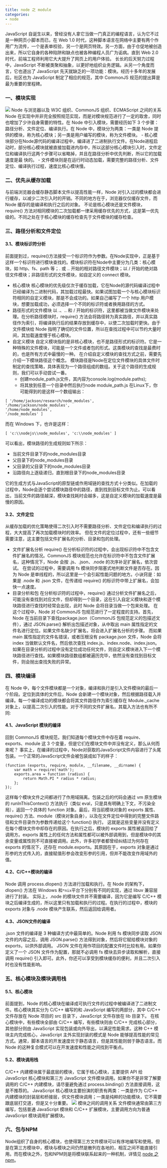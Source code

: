 ```yaml
---
title: node 之 module
categories:
- node
---
```

JavaScript 自诞生以来，曾经没有人拿它当做一门真正的编程语言，认为它不过是一种网页小脚本而已，在 Web 1.0 时代，这种脚本语言在网络中主要有两个作用广为流传，一个是表单校验，另一个是网页特效。另一方面，由于仓促地被创造出来，所以它自身的各种陷阱和缺点也被各种编程人员广为诟病。直到 Web 2.0 时代，前端工程师利用它大大提升了网页上的用户体验。
长长的后天努力过程中，JavaScript 不断被类聚和抽象，以更好地组织业务逻辑。从另一个角度而言，它也道出了 JavaScript 先天就缺乏的一项功能：模块。经历十多年的发展后，社区也为 JavaScript 制定了相应的规范，其中 CommonJS 规范的提出算是最为重要的里程碑。
<!--more--> 
### 一、模块实现
<img src="/assets/node/commonjs.png">
Node 与浏览器以及 W3C 组织、CommonJS 组织、ECMAScript 之间的关系
Node 在实现中并非完全按照规范实现，而是对模块规范进行了一定的取舍，同时也增加了少许自身需要的特性。在 Node 中引入模块，需要经历如下 3 个步骤：路径分析、文件定位、编译执行。在 Node 中，模块分为两类：一类是 Node 提供的模块，称为核心模块；另一类是用户编写的模块，称为文件模块。
- 核心模块部分在Node源代码的编译过程中，编译进了二进制执行文件。在Node进程启动时，部分核心模块就被直接加载进内存中，所以这部分核心模块引入时，文件定位和编译执行这两个步骤可以省略掉，并且在路径分析中优先判断，所以它的加载速度是最 快的。
- 文件模块则是在运行时动态加载，需要完整的路径分析、文件定位、编译执行过程，速度比核心模块慢。

### 二、优先从缓存加载
与前端浏览器会缓存静态脚本文件以提高性能一样，Node 对引入过的模块都会进行缓存，以减少二次引入时的开销。不同的地方在于，浏览器仅仅缓存文件，而 Node 缓存的是编译和执行之后的对象。
不论是核心模块还是文件模块，require() 方法对相同模块的二次加载都一律采用缓存优先的方式，这是第一优先级的。不同之处在于核心模块的缓存检查先于文件模块的缓存检查。
### 三、路径分析和文件定位
#### 3.1、模块标识符分析
前面提到过，require()方法接受一个标识符作为参数。在Node实现中，正是基于这样一个标识符进行模块查找的。模块标识符在Node中主要分为几类：核心模块，如 http、fs、path 等；. 或 .. 开始的相对路径文件模块；以 / 开始的绝对路径文件模块；非路径形式的文件模块，如自定义的 connect 模块。
- 核心模块
核心模块的优先级仅次于缓存加载，它在Node的源代码编译过程中已经编译为二进制代码，其加载过程最快。如果试图加载一个与核心模块标识符相同的自定义模块，那是不会成功的。如果自己编写了一个 http 用户模块，想要加载成功，必须选择一个不同的标识符或者换用路径的方式。
- 路径形式的文件模块
以 .、.. 和 / 开始的标识符，这里都被当做文件模块来处理。在分析路径模块时，require() 方法会将路径转为真实路径，并以真实路径作为索引，将编译执行后的结果存放到缓存中，以使二次加载时更快。由于文件模块给 Node 指明了确切的文件位置，所以在查找过程中可以节约大量时间，其加载速度慢于核心模块。
- 自定义模块
自定义模块指的是非核心模块，也不是路径形式的标识符。它是一种特殊的文件模块，可能是一个文件或者包的形式。这类模块的查找是最费时的，也是所有方式中最慢的一种。
在介绍自定义模块的查找方式之前，需要先介绍一下模块路径这个概念。
模块路径是Node在定位文件模块的具体文件时制定的查找策略，具体表现为一个路径组成的数组。关于这个路径的生成规则，我们可以手动尝试一番。
  - 创建module_path.js文件，其内容为console.log(module.paths);
  - 将其放到任意一个目录中然后执行node module_path.js
在Linux下，你可能得到的是这样一个数组输出：
```
[ '/home/jackson/research/node_modules',
'/home/jackson/node_modules',
'/home/node_modules',
'/node_modules' ]
```
而在 Windows 下，也许是这样：
```
[ 'c:\\nodejs\\node_modules', 'c:\\node_modules' ]
```
可以看出，模块路径的生成规则如下所示：
  - 当前文件目录下的node_modules目录
  - 父目录下的node_modules目录
  - 父目录的父目录下的node_modules目录
  - 沿路径向上逐级递归，直到根目录下的node_modules目录

它的生成方式与JavaScript的原型链或作用域链的查找方式十分类似。在加载的过程中，Node会逐个尝试模块路径中的路径，直到找到目标文件为止。可以看出，当前文件的路径越深，模块查找耗时会越多，这是自定义模块的加载速度是最慢的原因。
#### 3.2、文件定位
从缓存加载的优化策略使得二次引入时不需要路径分析、文件定位和编译执行的过程，大大提高了再次加载模块时的效率。
但在文件的定位过程中，还有一些细节需要注意，这主要包括文件扩展名的分析、目录和包的处理。
- 文件扩展名分析
require() 在分析标识符的过程中，会出现标识符中不包含文件扩展名的情况。CommonJS 模块规范也允许在标识符中不包含文件扩展名，这种情况下，Node 会按 .js、.json、.node 的次序补足扩展名，依次尝试。
在尝试的过程中，需要调用 fs 模块同步阻塞式地判断文件是否存在。因为 Node 是单线程的，所以这里是一个会引起性能问题的地方。小诀窍是：如果是 .node 和 .json 文件，在传递给 require() 的标识符中带上扩展名，会加快一点速度。
- 目录分析和包
在分析标识符的过程中，require() 通过分析文件扩展名之后，可能没有查找到对应文件，但却得到一个目录，这在引入自定义模块和逐个模块路径进行查找时经常会出现，此时 Node 会将目录当做一个包来处理。
在这个过程中，Node 对 CommonJS 包规范进行了一定程度的支持。首先，Node 在当前目录下查找package.json（CommonJS 包规范定义的包描述文件），通过 JSON.parse() 解析出包描述对象，从中取出 main 属性指定的文件名进行定位。如果文件名缺少扩展名，将会进入扩展名分析的步骤。
而如果 main 属性指定的文件名错误，或者压根没有 package.json 文件，Node 会将 index 当做默认文件名，然后依次查找 index.js、index.node、index.json。
如果在目录分析的过程中没有定位成功任何文件，则自定义模块进入下一个模块路径进行查找。如果模块路径数组都被遍历完毕，依然没有查找到目标文件，则会抛出查找失败的异常。

### 四、模块编译
在 Node 中，每个文件模块都是一个对象，编译和执行是引入文件模块的最后一个阶段。定位到具体的文件后，Node 会新建一个模块对象，然后根据路径载入并编译。每一个编译成功的模块都会将其文件路径作为索引缓存在 Module._cache 对象上，以提高二次引入的性能。对于不同的文件扩展名，其载入方法也有所不同:
#### 4.1、JavaScript 模块的编译
回到 CommonJS 模块规范，我们知道每个模块文件中存在着 require、exports、module 这 3 个变量，但是它们在模块文件中并没有定义，那么从何而来呢？
事实上，在编译的过程中，Node对获取的JavaScript文件内容进行了头尾包装。一个正常的JavaScript文件会被包装成如下的样子：
```
(function (exports, require, module, __filename, __dirname) {
    var math = require('math');
    exports.area = function (radius) {
        return Math.PI * radius * radius;
    };
});
```
这样每个模块文件之间都进行了作用域隔离。包装之后的代码会通过 vm 原生模块的 runInThisContext() 方法执行（类似 eval，只是具有明确上下文，不污染全局），返回一个具体的 function 对象。最后，将当前模块对象的 exports 属性、require() 方法、module（模块对象自身），以及在文件定位中得到的完整文件路径和文件目录作为参数传递给这个 function() 执行。
这就是这些变量并没有定义在每个模块文件中却存在的原因。在执行之后，模块的 exports 属性被返回给了调用方。exports 属性上的任何方法和属性都可以被外部调用到，但是模块中的其余变量或属性则不可直接被调用。此外，许多初学者都曾经纠结过为何存在 exports 的情况下，还存在 module.exports。其原因在于，exports 对象是通过形参的方式传入的，直接赋值形参会改变形参的引用，但并不能改变作用域外的值。
#### 4.2、C/C++模块的编译
Node 调用 process.dlopen() 方法进行加载和执行。在 Node 的架构下，dlopen() 方法在 Windows 和`*nix`平台下分别有不同的实现，通过 libuv 兼容层进行了封装。
实际上，.node 的模块文件并不需要编译，因为它是编写 C/C++ 模块之后编译生成的，所以这里只有加载和执行的过程。在执行的过程中，模块的 exports 对象与 .node 模块产生联系，然后返回给调用者。
#### 4.3、JSON文件的编译
.json 文件的编译是 3 种编译方式中最简单的。Node 利用 fs 模块同步读取 JSON 文件的内容之后，调用 JSON.parse() 方法得到对象，然后将它赋给模块对象的 exports，以供外部调用。
JSON 文件在用作项目的配置文件时比较有用。如果你定义了一个 JSON 文件作为配置，那就不必调用 fs 模块去异步读取和解析，直接调用 require() 引入即可。此外，你还可以享受到模块缓存的便利，并且二次引入时也没有性能影响。
### 五、核心模块及模块调用栈
#### 5.1、核心模块
前面提到，Node 的核心模块在编译成可执行文件的过程中被编译进了二进制文件。核心模块其实分为 C/C++ 编写的和 JavaScript 编写的两部分，其中 C/C++ 文件存放在 Node 项目的 src 目录下，JavaScript 文件存放在 lib 目录下。
在核心模块中，有些模块全部由 C/C++ 编写，有些模块则由 C/C++ 完成核心部分，其他部分则由 JavaScript 实现包装或向外导出，以满足性能需求。这种 C++ 模块主内完成核心，JavaScript 主外实现封装的模式是 Node 能够提高性能的常见方式。通常，脚本语言的开发速度优于静态语言，但是其性能则弱于静态语言。而 Node 的这种复合模式可以在开发速度和性能之间找到平衡点。
#### 5.2、模块调用栈
C/C++ 内建模块属于最底层的模块，它属于核心模块，主要提供 API 给 JavaScript 核心模块和第三方 JavaScript 文件模块调用。如果你不是非常了解要调用的 C/C++ 内建模块，请尽量避免通过 process.binding() 方法直接调用，这是不推荐的。
JavaScript 核心模块主要扮演的职责有两类：一类是作为 C/C++ 内建模块的封装层和桥接层，供文件模块调用；一类是纯粹的功能模块，它不需要跟底层打交道，但是又十分重要。
<img src="/assets/node/module.png">
模块之间的调用关系
文件模块通常由第三方编写，包括普通 JavaScript 模块和 C/C++ 扩展模块，主要调用方向为普通 JavaScript 模块调用扩展模块。
### 六、包与NPM
Node组织了自身的核心模块，也使得第三方文件模块可以有序地编写和使用。但是在第三方模块中，模块与模块之间仍然是散列在各地的，相互之间不能直接引用。而在模块之外，包和NPM则是将模块联系起来的一种机制，详情见 [node 之 npm](/node/npm)。
